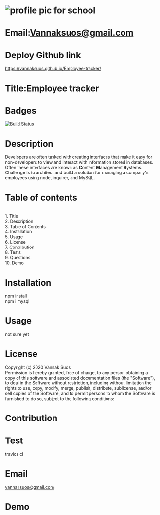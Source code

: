 
# ![profile pic for school](https://avatars1.githubusercontent.com/u/59664686?v=4)

# Email:Vannaksuos@gmail.com

# Deploy Github link

https://vannaksuos.github.io/Employee-tracker/

# Title:Employee tracker

# Badges

[![Build Status](https://travis-ci.com/vannaksuos/ReadMe-Generator.svg?branch=master)](https://travis-ci.com/vannaksuos/ReadMe-Generator)

# Description
Developers are often tasked with creating interfaces that make it easy for non-developers to view and interact with information stored in databases. Often these interfaces are known as **C**ontent **M**anagement **S**ystems. Challenge is to architect and build a solution for managing a company's employees using node, inquirer, and MySQL.

# Table of contents

<br/>1. Title<br/>2. Description<br/>3. Table of Contents<br/>4. Installation<br/>5. Usage<br/>6. License<br/>7. Contribution<br/>8. Tests<br/>9. Questions<br/>10. Demo<br/>

# Installation

npm install
<br>
npm i mysql

# Usage

not sure yet

# License

Copyright (c) 2020 Vannak Suos <br> Permission is hereby granted, free of charge, to any person obtaining a copy of this software and associated documentation files (the "Software"), to deal in the Software without restriction, including without limitation the rights to use, copy, modify, merge, publish, distribute, sublicense, and/or sell copies of the Software, and to permit persons to whom the Software is furnished to do so, subject to the following conditions:

# Contribution

# Test

travics cl

# Email

vannaksuos@gmail.com

# Demo
